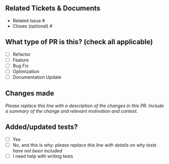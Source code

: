 ## Related Tickets & Documents

- Related Issue #
- Closes (optional) #

## What type of PR is this? (check all applicable)

- [ ] Refactor
- [ ] Feature
- [ ] Bug Fix
- [ ] Optimization
- [ ] Documentation Update

## Changes made

_Please replace this line with a description of the changes in this PR. Include
a summary of the change and relevant motivation and context._

## Added/updated tests?

- [ ] Yes
- [ ] No, and this is why: _please replace this line with details on why tests
      have not been included_
- [ ] I need help with writing tests

